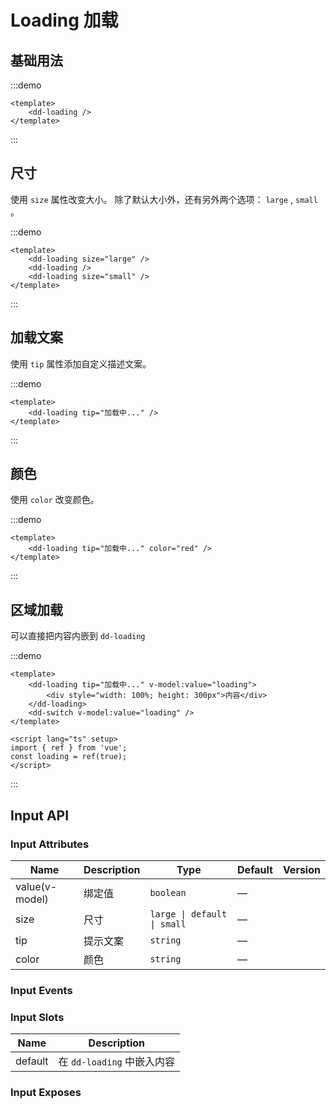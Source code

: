 # Loading 加载

## 基础用法

:::demo

```vue
<template>
	<dd-loading />
</template>
```

:::

## 尺寸

使用 `size` 属性改变大小。 除了默认大小外，还有另外两个选项： `large` , `small` 。

:::demo

```vue
<template>
	<dd-loading size="large" />
	<dd-loading />
	<dd-loading size="small" />
</template>
```

:::

## 加载文案

使用 `tip` 属性添加自定义描述文案。

:::demo

```vue
<template>
	<dd-loading tip="加载中..." />
</template>
```

:::

## 颜色

使用 `color` 改变颜色。

:::demo

```vue
<template>
	<dd-loading tip="加载中..." color="red" />
</template>
```

:::

## 区域加载

可以直接把内容内嵌到 `dd-loading`

:::demo

```vue
<template>
	<dd-loading tip="加载中..." v-model:value="loading">
		<div style="width: 100%; height: 300px">内容</div>
	</dd-loading>
	<dd-switch v-model:value="loading" />
</template>

<script lang="ts" setup>
import { ref } from 'vue';
const loading = ref(true);
</script>
```

:::

## Input API

### Input Attributes

| Name           | Description | Type                        | Default | Version |
| -------------- | ----------- | --------------------------- | ------- | ------- |
| value(v-model) | 绑定值      | `boolean`                   | —       |
| size           | 尺寸        | `large \| default \| small` | —       |
| tip            | 提示文案    | `string`                    | —       |
| color          | 颜色        | `string`                    | —       |

### Input Events

### Input Slots

| Name    | Description                |
| ------- | -------------------------- |
| default | 在 `dd-loading` 中嵌入内容 |

### Input Exposes
